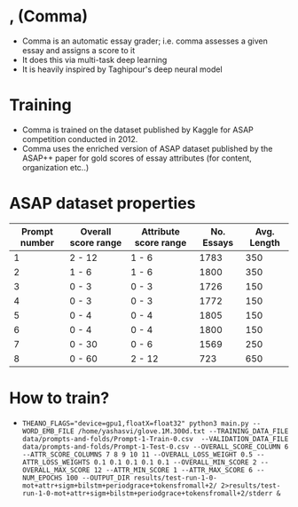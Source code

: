 # **,** (Comma)
* Comma is an automatic essay grader; i.e. comma assesses a given essay and assigns a score to it
* It does this via multi-task deep learning
* It is heavily inspired by Taghipour's deep neural model

# Training
* Comma is trained on the dataset published by Kaggle for ASAP competition conducted in 2012.
* Comma uses the enriched version of ASAP dataset published by the ASAP++ paper for gold scores of essay attributes (for content, organization etc..)

# ASAP dataset properties

| Prompt number | Overall score range | Attribute score range | No. Essays | Avg. Length |
|---------------|---------------------|-----------------------|------------|-------------|
|1              |  2 - 12             |         1 - 6         | 1783       |     350     |
|2              |  1 - 6              |         1 - 6         | 1800       |     350     |
|3              |  0 - 3              |         0 - 3         | 1726       |     150     |
|4              |  0 - 3              |         0 - 3         | 1772       |     150     |
|5              |  0 - 4              |         0 - 4         | 1805       |     150     |
|6              |  0 - 4              |         0 - 4         | 1800       |     150     |
|7              |  0 - 30             |         0 - 6         | 1569       |     250     |
|8              |  0 - 60             |         2 - 12        | 723        |     650     |

# How to train?
* `THEANO_FLAGS="device=gpu1,floatX=float32" python3 main.py --WORD_EMB_FILE /home/yashasvi/glove.1M.300d.txt --TRAINING_DATA_FILE data/prompts-and-folds/Prompt-1-Train-0.csv  --VALIDATION_DATA_FILE data/prompts-and-folds/Prompt-1-Test-0.csv --OVERALL_SCORE_COLUMN 6 --ATTR_SCORE_COLUMNS 7 8 9 10 11 --OVERALL_LOSS_WEIGHT 0.5 --ATTR_LOSS_WEIGHTS 0.1 0.1 0.1 0.1 0.1 --OVERALL_MIN_SCORE 2 --OVERALL_MAX_SCORE 12 --ATTR_MIN_SCORE 1 --ATTR_MAX_SCORE 6 --NUM_EPOCHS 100 --OUTPUT_DIR results/test-run-1-0-mot+attr+sigm+bilstm+periodgrace+tokensfromall+2/ 2>results/test-run-1-0-mot+attr+sigm+bilstm+periodgrace+tokensfromall+2/stderr &`
